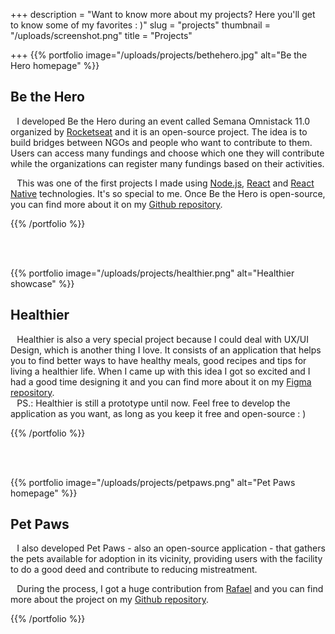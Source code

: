 +++
description = "Want to know more about my projects? Here you'll get to know some of my favorites : )"
slug = "projects"
thumbnail = "/uploads/screenshot.png"
title = "Projects"

+++
{{% portfolio image="/uploads/projects/bethehero.jpg" alt="Be the Hero homepage" %}}

## Be the Hero

⠀I developed Be the Hero during an event called Semana Omnistack 11.0 organized by [Rocketseat](https://rocketseat.com.br/ "Rocketseat") and it is an open-source project. The idea is to build bridges between NGOs and people who want to contribute to them. Users can access many fundings and choose which one they will contribute while the organizations can register many fundings based on their activities.

⠀This was one of the first projects I made using [Node.js](https://nodejs.org/ "Node.js"), [React](https://reactjs.org/ "React") and [React Native](https://reactnative.dev/ "React Native") technologies. It's so special to me. Once Be the Hero is open-source, you can find more about it on my [Github repository](https://github.com/naomilago/BeTheHero "Be the Hero project").

{{% /portfolio %}}

<br />  
<br />

{{% portfolio image="/uploads/projects/healthier.png" alt="Healthier showcase" %}}

## Healthier

⠀Healthier is also a very special project because I could deal with UX/UI Design, which is another thing I love. It consists of an application that helps you to find better ways to have healthy meals, good recipes and tips for living a healthier life. When I came up with this idea I got so excited and I had a good time designing it and you can find more about it on my [Figma repository](https://www.figma.com/file/ARY6RmJYci18Ss9mwBWmEm/Naomi-Lago-Healthier-1.0 "Healthier project").  
⠀PS.: Healthier is still a prototype until now. Feel free to develop the application as you want, as long as you keep it free and open-source : )

{{% /portfolio %}}

<br />  
<br />

{{% portfolio image="/uploads/projects/petpaws.png" alt="Pet Paws homepage" %}}

## Pet Paws

⠀I also developed Pet Paws - also an open-source application - that gathers the pets available for adoption in its vicinity, providing users with the facility to do a good deed and contribute to reducing mistreatment.

⠀During the process, I got a huge contribution from [Rafael](https://github.com/tsuyusk "Contribuitor") and you can find more about the project on my [Github repository](https://github.com/naomilago/Pet-Paws "Pet Paws project").

{{% /portfolio %}}

<br />  
<br />  
<br />